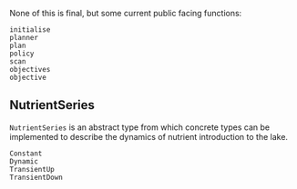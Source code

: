 None of this is final, but some current public facing functions:

```@docs
initialise
planner
plan
policy
scan
objectives
objective
```

## NutrientSeries

`NutrientSeries` is an abstract type from which concrete types can be implemented
to describe the dynamics of nutrient introduction to the lake.

```@docs
Constant
Dynamic
TransientUp
TransientDown
```
